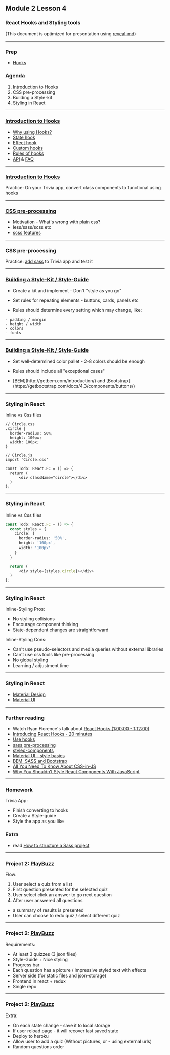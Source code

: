 ## Module 2 Lesson 4
### React Hooks and Styling tools
(This document is optimized for presentation using [reveal-md](https://github.com/webpro/reveal-md))

---

### Prep
* [Hooks](https://reactjs.org/docs/hooks-overview.html)

### Agenda
1. Introduction to Hooks
2. CSS pre-processing
3. Building a Style-kit
4. Styling in React


---

### [Introduction to Hooks](https://reactjs.org/docs/hooks-intro.html)
* [Why using Hooks?](https://reactjs.org/docs/hooks-intro.html#motivation)
* [State hook](https://reactjs.org/docs/hooks-state.html)
* [Effect hook](https://reactjs.org/docs/hooks-effect.html)
* [Custom hooks](https://reactjs.org/docs/hooks-custom.html)
* [Rules of hooks](https://reactjs.org/docs/hooks-rules.html)
* [API](https://reactjs.org/docs/hooks-reference.html) & [FAQ](https://reactjs.org/docs/hooks-faq.html)

---

### [Introduction to Hooks](https://reactjs.org/docs/hooks-intro.html)
Practice: On your Trivia app, convert class components to functional using hooks
 
---

### [CSS pre-processing](https://htmlmag.com/article/an-introduction-to-css-preprocessors-sass-less-stylus)
* Motivation - What's wrong with plain css?
* less/sass/scss etc
* [scss features](https://sass-lang.com/guide)

---

### CSS pre-processing
Practice: [add sass](https://facebook.github.io/create-react-app/docs/adding-a-sass-stylesheet) to Trivia app and test it

---

### [Building a Style-Kit / Style-Guide](https://designmodo.com/create-style-guides/)
* Create a kit and implement - Don't "style as you go"
<!-- .element: class="fragment" -->
* Set rules for repeating elements - buttons, cards, panels etc
<!-- .element: class="fragment" -->
* Rules should determine every setting which may change, like:
<!-- .element: class="fragment" -->
    - padding / margin
    - height / width
    - colors
    - fonts

---
### [Building a Style-Kit / Style-Guide](https://designmodo.com/create-style-guides/)
* Set well-determined color pallet - 2-8 colors should be enough
<!-- .element: class="fragment" -->
* Rules should include all "exceptional cases"
<!-- .element: class="fragment" -->
* <!-- .element: class="fragment" -->[BEM](http://getbem.com/introduction/) and [Bootstrap](https://getbootstrap.com/docs/4.3/components/buttons/)

---

### Styling in React
Inline vs Css files
```
// Circle.css
.circle {
  border-radius: 50%;
  height: 100px;
  width: 100px;
}
    
// Circle.js
import 'Circle.css'

const Todo: React.FC = () => {
  return (
      <div className="circle"></div>
  )
};
```

---
### Styling in React
Inline vs Css files
```ts
const Todo: React.FC = () => {
  const styles = {
    circle: {
      border-radius: '50%',
      height: '100px',
      width: '100px'
    }
  }

  return (
      <div style={styles.circle}></div>
  )
};
```

---
### Styling in React
Inline-Styling Pros:
* No styling collisions
* Encourage component thinking
* State-dependent changes are straightforward

Inline-Styling Cons:
* Can't use pseudo-selectors and media queries without external libraries
* Can't use css tools like pre-processing 
* No global styling
* Learning / adjustment time


---

### Styling in React
* [Material Design](https://material.io/)
* [Material UI](https://material-ui.com/)

---

### Further reading
* Watch Ryan Florence's talk about [React Hooks (1:00:00 - 1:12:00)](https://www.youtube.com/watch?v=dpw9EHDh2bM)
* [Introducing React Hooks - 20 minutes](https://www.youtube.com/watch?v=mxK8b99iJTg)
* [Use hooks](https://usehooks.com/)
* [sass pre-processing](https://sass-lang.com/guide)
* [styled-components](https://www.styled-components.com/docs/basics#motivation)
* [Material UI - style basics](https://material-ui.com/styles/basics/)
* [BEM, SASS and Bootstrap](https://medium.com/@andersonorui_/bem-sass-and-bootstrap-9f89dc07d20f)
* [All You Need To Know About CSS-in-JS](https://hackernoon.com/all-you-need-to-know-about-css-in-js-984a72d48ebc)
* [Why You Shouldn’t Style React Components With JavaScript](http://jamesknelson.com/why-you-shouldnt-style-with-javascript/)

---

### Homework
Trivia App:
* Finish converting to hooks
* Create a Style-guide
* Style the app as you like

### Extra
* read [How to structure a Sass project](http://thesassway.com/beginner/how-to-structure-a-sass-project)

---

### Project 2: [PlayBuzz](https://www.playbuzz.com/chalync10/what-superhero-are-you)
Flow:
1. User select a quiz from a list 
2. First question presented for the selected quiz
3. User select click an answer to go next question
4. After user answered all questions
  - a summary of results is presented
  - User can choose to redo quiz / select different quiz
---

### Project 2: [PlayBuzz](https://www.playbuzz.com/chalync10/what-superhero-are-you)
Requirements:
* At least 3 quizzes (3 json files)
* Style-Guide + Nice styling
* Progress bar
* Each question has a picture / Impressive styled text with effects
* Server side (for static files and json-storage)
* Frontend in react + redux
* Single repo

---

### Project 2: [PlayBuzz](https://www.playbuzz.com/chalync10/what-superhero-are-you)
Extra:
* On each state change - save it to local storage
* If user reload page - it will recover last saved state
* Deploy to heroku
* Allow user to add a quiz (Without pictures, or - using external urls)
* Random questions order